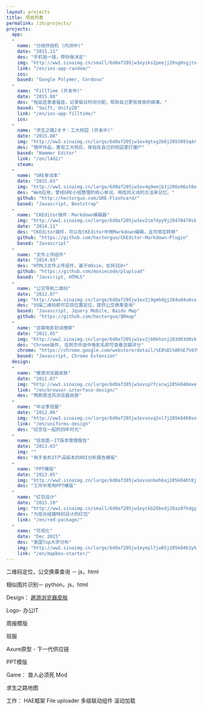 ```yaml
---
layout: projects
title: 项目列表
permalink: /zh/projects/
projects: 
  app:
  -
    name: "分歧终结机 (内测中)"
    date: "2015.11"
    des: "手机摇一摇，帮你做决定"
    img: "http://ww1.sinaimg.cn/small/6d0af205jw1eyzks2peejj20sg0sgjtn.jpg"
    link: "/en/ios-app-random/"
    ios:
    based: "Google Polymer, Cordova"
  -
    name: "FillTime (开发中)"
    date: "2015.08"
    des: "拖延症患者福音，记录每日时间分配，帮助自己更有效率的做事。"
    based: "Swift, Unity2D"
    link: "/en/ios-app-filltime/"
    ios:
  -
    name: "求生之路2关卡：工大校园 (开发中)"
    date: "2015.08"
    img: "http://ww3.sinaimg.cn/large/6d0af205jw1ev4gtxg2b0j2093093q4r.jpg"
    des: "情怀作品，重现工大校区，体验在自己的校园里打僵尸"
    based: "Hammer Editor"
    link: "/en/l4d2/"
    steam:
  -
    name: "GRE单词本"
    date: "2015.03"
    img: "http://ww1.sinaimg.cn/large/6d0af205jw1ev4g9emjb3j206o06ot8o.jpg"
    des: "Web应用，曾经GRE小组整理的核心单词，用找同义词的方法来记忆。"
    github: "http://hectorguo.com/GRE-Flashcard/"
    based: "Javascript, Bootstrap"
  -
    name: "CKEditor插件：Markdown编辑器"
    img: "http://ww1.sinaimg.cn/large/6d0af205jw1ev2im7dyy9j20470470sk.jpg"
    date: "2014.11"
    des: "CKEditor插件，可以在CKEditor中用Markdown编辑，且可相互转换"
    github: "https://github.com/hectorguo/CKEditor-Markdown-Plugin"
    based: "Javascript"
  -
    name: "文件上传组件"
    date: "2014.03"
    des: "HTML5文件上传组件，基于mOxie，支持IE8+"
    github: "https://github.com/moxiecode/plupload"
    based: "Javscript, HTML5"
  -
    name: "公交导航二维码"
    date: "2012.07"
    img: "http://ww4.sinaimg.cn/large/6d0af205jw1ev2j9gmhdgj204u04u0sx.jpg"
    des: "扫描二维码即可实现位置定位，提供公交换乘查询"
    based: "Javascript, Jquery Mobile, Baidu Map"
    github: "https://github.com/hectorguo/QRmap"
  -
    name: "豆瓣电影划词搜索"
    date: "2011.05"
    img: "http://ww2.sinaimg.cn/large/6d0af205jw1ev2j60khznj203d03d0sk.jpg"
    des: "Chrome插件, 在网页中选中电影名即可查看豆瓣评分"
    chrome: "https://chrome.google.com/webstore/detail/%E8%B1%86%E7%93%A3%E7%94%B5%E5%BD%B1%E5%88%92%E8%AF%8D%E6%90%9C%E7%B4%A2/femcbbmhkcbbmbfmokdopgpfolbamini"
    based: "Javascript, Chrome Extension"
  design:
  -
    name: "傲游浏览器皮肤"
    date: "2011.07"
    img: "http://ww1.sinaimg.cn/large/6d0af205jw1evsp7fcxcwj205k046mxe.jpg"
    link: "/en/browser-interface-design/"
    des: "两款简洁风浏览器皮肤"
  -
    name: "毕业季班服"
    date: "2012.06"
    img: "http://ww3.sinaimg.cn/large/6d0af205jw1evsovq2xl7j205k0460sn.jpg"
    link: "/en/uniforms-design"
    des: "纪念在一起的四年时光"
  -
    name: "信息图－IT版本管理报告"
    date: "2013.03"
    img: ""
    des: "用于发布IT产品版本的ROI分析报告模版"
  -
    name: "PPT模版"
    date: "2013.05"
    img: "http://ww2.sinaimg.cn/large/6d0af205jw1evsonbeh6aj205k046t8j.jpg"
    des: "工作中常用PPT模版"
  -
    name: "红包设计"
    date: "2015.10"
    img: "http://ww1.sinaimg.cn/small/6d0af205jw1eyckb26bxdj20az07hdgy.jpg"
    des: "为班长结婚特别设计的红包"
    link: "/en/red-package/"
  -
    name: "可视化"
    date: "Dec 2015"
    des: "美国Top大学分布"
    img: "http://ww2.sinaimg.cn/large/6d0af205jw1eymyl7jw85j205k0463yh.jpg"
    link: "/en/mapbox-starter/"
---
```


二维码定位，公交换乘查询 － js，html

相似图片识别－ python，js，html

Design：
[遨游浏览器皮肤](http://bbs.maxthon.cn/forum.php?mod=viewthread&tid=538280)

Logo- 办公IT

周报模版

班服

Axure原型 - 下一代供应链

PPT模版



Game：
兽人必须死 Mod

求生之路地图

工作：
HAE框架
File uploader
多级联动组件
滚动加载